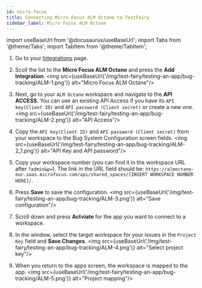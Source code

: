 ```yaml
---
id: micro-focus
title: Connecting Micro Focus ALM Octane to TestFairy
sidebar_label: Micro Focus ALM Octane
---
```


import useBaseUrl from '@docusaurus/useBaseUrl';
import Tabs from '@theme/Tabs';
import TabItem from '@theme/TabItem';

1. Go to your [Integrations](https://app.testfairy.com/settings/integrations/) page.

2. Scoll the list to the **Micro Focus ALM Octane** and press the **Add Integration**.
   <img src={useBaseUrl('/img/test-fairy/testing-an-app/bug-tracking/ALM-1.png')} alt="Micro Focus ALM Octane"/>

3. Next, go to your `ALM Octane` workspace and navigate to the **API ACCESS**. You can use an existing API Access if you have its `API key(Client ID)` and `API password (Client secret)` or create a new one.
   <img src={useBaseUrl('/img/test-fairy/testing-an-app/bug-tracking/ALM-2.png')} alt="API Access"/>

4. Copy the `API key(Client ID)` and `API password (Client secret)` from your workspace to the Bug System Configuration screen fields.
   <img src={useBaseUrl('/img/test-fairy/testing-an-app/bug-tracking/ALM-2_1.png')} alt="API Key and API password"/>

5. Copy your workspace number (you can find it in the workspace URL after `?admin&p=`).
   The link in the URL field should be: `https://almoctane-eur.saas.microfocus.com/api/shared_spaces/[INSERT WORKSPACE NUMBER HERE]/`.

6. Press **Save** to save the configuration.
   <img src={useBaseUrl('/img/test-fairy/testing-an-app/bug-tracking/ALM-3.png')} alt="Save configuration"/>

7. Scroll down and press **Actviate** for the app you want to connect to a workspace.

8. In the window, select the target workspace for your issues in the `Project Key` field and **Save Changes**.
   <img src={useBaseUrl('/img/test-fairy/testing-an-app/bug-tracking/ALM-4.png')} alt="Select project key"/>

9. When you return to the apps screen, the workspace is mapped to the app.
   <img src={useBaseUrl('/img/test-fairy/testing-an-app/bug-tracking/ALM-5.png')} alt="Project mapping"/>
